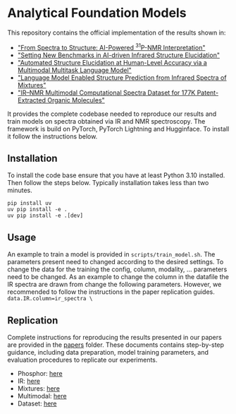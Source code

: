 # Analytical Foundation Models

This repository contains the official implementation of the results shown in:
- ["From Spectra to Structure: AI-Powered <sup>31</sup>P-NMR Interpretation"](https://pubs.rsc.org/en/content/articlelanding/2025/dd/d5dd00131e)
- ["Setting New Benchmarks in AI-driven Infrared Structure Elucidation"](https://pubs.acs.org/doi/10.1021/acs.analchem.5c01460)
- ["Automated Structure Elucidation at Human-Level Accuracy via a Multimodal Multitask Language Model"](https://chemrxiv.org/engage/chemrxiv/article-details/682eccb7c1cb1ecda0b3c633)
- ["Language Model Enabled Structure Prediction from Infrared Spectra of Mixtures"](https://chemrxiv.org/engage/chemrxiv/article-details/686249a91a8f9bdab5bfefee)
- ["IR–NMR Multimodal Computational Spectra Dataset for 177K Patent-Extracted Organic Molecules"](https://chemrxiv.org/engage/chemrxiv/article-details/684f1f86c1cb1ecda0230ceb)
  
It provides the complete codebase needed to reproduce our results and train models on spectra obtained via IR and NMR spectroscopy. The framework is build on PyTorch, PyTorch Lightning and Hugginface. To install it follow the instructions below.

## Installation
To install the code base ensure that you have at least Python 3.10 installed. Then follow the steps below. Typically installation takes less than two minutes.

```
pip install uv
uv pip install -e .
uv pip install -e .[dev]
```

## Usage
An example to train a model is provided in `scripts/train_model.sh`. The parameters present need to changed according to the desired settings. To change the data for the training the config, column, modality, ... parameters need to be changed. As an example to change the column in the datafile the IR spectra are drawn from change the following parameters. However, we recommended to follow the instructions in the paper replication guides.
`data.IR.column=ir_spectra \`

## Replication
Complete instructions for reproducing the results presented in our papers are provided in the [papers](paper_replication/) folder. These documents contains step-by-step guidance, including data preparation, model training parameters, and evaluation procedures to replicate our experiments. 

- Phosphor: [here](paper_replication/phosphor)
- IR: [here](paper_replication/ir)
- Mixtures: [here](paper_replication/mixture)
- Multimodal: [here](paper_replication/multimodal)
- Dataset: [here](paper_replication/scripts_ir_nmr_multimodal_comp_spectra_dataset)
